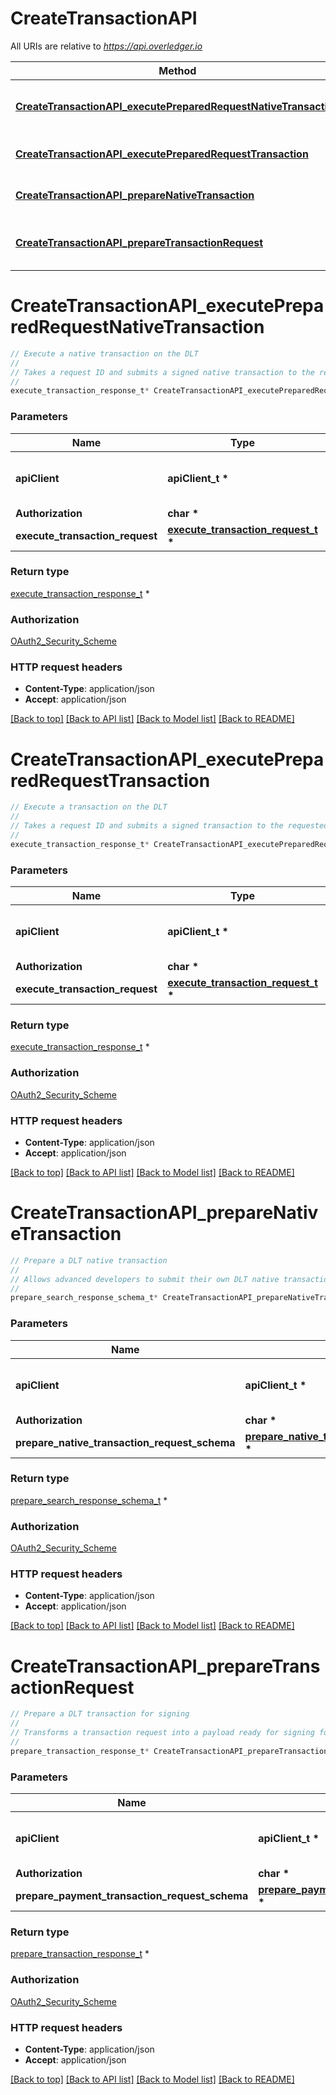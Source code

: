 # CreateTransactionAPI

All URIs are relative to *https://api.overledger.io*

Method | HTTP request | Description
------------- | ------------- | -------------
[**CreateTransactionAPI_executePreparedRequestNativeTransaction**](CreateTransactionAPI.md#CreateTransactionAPI_executePreparedRequestNativeTransaction) | **POST** /v2/execution/nativetransaction | Execute a native transaction on the DLT
[**CreateTransactionAPI_executePreparedRequestTransaction**](CreateTransactionAPI.md#CreateTransactionAPI_executePreparedRequestTransaction) | **POST** /v2/execution/transaction | Execute a transaction on the DLT
[**CreateTransactionAPI_prepareNativeTransaction**](CreateTransactionAPI.md#CreateTransactionAPI_prepareNativeTransaction) | **POST** /v2/preparation/nativetransaction | Prepare a DLT native transaction
[**CreateTransactionAPI_prepareTransactionRequest**](CreateTransactionAPI.md#CreateTransactionAPI_prepareTransactionRequest) | **POST** /v2/preparation/transaction | Prepare a DLT transaction for signing


# **CreateTransactionAPI_executePreparedRequestNativeTransaction**
```c
// Execute a native transaction on the DLT
//
// Takes a request ID and submits a signed native transaction to the requested DLT
//
execute_transaction_response_t* CreateTransactionAPI_executePreparedRequestNativeTransaction(apiClient_t *apiClient, char * Authorization, execute_transaction_request_t * execute_transaction_request);
```

### Parameters
Name | Type | Description  | Notes
------------- | ------------- | ------------- | -------------
**apiClient** | **apiClient_t \*** | context containing the client configuration |
**Authorization** | **char \*** |  | 
**execute_transaction_request** | **[execute_transaction_request_t](execute_transaction_request.md) \*** |  | 

### Return type

[execute_transaction_response_t](execute_transaction_response.md) *


### Authorization

[OAuth2_Security_Scheme](../README.md#OAuth2_Security_Scheme)

### HTTP request headers

 - **Content-Type**: application/json
 - **Accept**: application/json

[[Back to top]](#) [[Back to API list]](../README.md#documentation-for-api-endpoints) [[Back to Model list]](../README.md#documentation-for-models) [[Back to README]](../README.md)

# **CreateTransactionAPI_executePreparedRequestTransaction**
```c
// Execute a transaction on the DLT
//
// Takes a request ID and submits a signed transaction to the requested DLT.
//
execute_transaction_response_t* CreateTransactionAPI_executePreparedRequestTransaction(apiClient_t *apiClient, char * Authorization, execute_transaction_request_t * execute_transaction_request);
```

### Parameters
Name | Type | Description  | Notes
------------- | ------------- | ------------- | -------------
**apiClient** | **apiClient_t \*** | context containing the client configuration |
**Authorization** | **char \*** |  | 
**execute_transaction_request** | **[execute_transaction_request_t](execute_transaction_request.md) \*** |  | 

### Return type

[execute_transaction_response_t](execute_transaction_response.md) *


### Authorization

[OAuth2_Security_Scheme](../README.md#OAuth2_Security_Scheme)

### HTTP request headers

 - **Content-Type**: application/json
 - **Accept**: application/json

[[Back to top]](#) [[Back to API list]](../README.md#documentation-for-api-endpoints) [[Back to Model list]](../README.md#documentation-for-models) [[Back to README]](../README.md)

# **CreateTransactionAPI_prepareNativeTransaction**
```c
// Prepare a DLT native transaction
//
// Allows advanced developers to submit their own DLT native transactions via Overledger. Returns a request ID for executing a DLT native transaction on the requested DLT
//
prepare_search_response_schema_t* CreateTransactionAPI_prepareNativeTransaction(apiClient_t *apiClient, char * Authorization, prepare_native_transaction_request_schema_t * prepare_native_transaction_request_schema);
```

### Parameters
Name | Type | Description  | Notes
------------- | ------------- | ------------- | -------------
**apiClient** | **apiClient_t \*** | context containing the client configuration |
**Authorization** | **char \*** |  | 
**prepare_native_transaction_request_schema** | **[prepare_native_transaction_request_schema_t](prepare_native_transaction_request_schema.md) \*** |  | 

### Return type

[prepare_search_response_schema_t](prepare_search_response_schema.md) *


### Authorization

[OAuth2_Security_Scheme](../README.md#OAuth2_Security_Scheme)

### HTTP request headers

 - **Content-Type**: application/json
 - **Accept**: application/json

[[Back to top]](#) [[Back to API list]](../README.md#documentation-for-api-endpoints) [[Back to Model list]](../README.md#documentation-for-models) [[Back to README]](../README.md)

# **CreateTransactionAPI_prepareTransactionRequest**
```c
// Prepare a DLT transaction for signing
//
// Transforms a transaction request into a payload ready for signing for the requested DLT and returns a request ID for executing. Supported transaction types in this release are “Payment” (to send payments) and “Smart Contract Invoke” (to invoke arbitrary smart contract functions)
//
prepare_transaction_response_t* CreateTransactionAPI_prepareTransactionRequest(apiClient_t *apiClient, char * Authorization, prepare_payment_transaction_request_schema_t * prepare_payment_transaction_request_schema);
```

### Parameters
Name | Type | Description  | Notes
------------- | ------------- | ------------- | -------------
**apiClient** | **apiClient_t \*** | context containing the client configuration |
**Authorization** | **char \*** |  | 
**prepare_payment_transaction_request_schema** | **[prepare_payment_transaction_request_schema_t](prepare_payment_transaction_request_schema.md) \*** |  | 

### Return type

[prepare_transaction_response_t](prepare_transaction_response.md) *


### Authorization

[OAuth2_Security_Scheme](../README.md#OAuth2_Security_Scheme)

### HTTP request headers

 - **Content-Type**: application/json
 - **Accept**: application/json

[[Back to top]](#) [[Back to API list]](../README.md#documentation-for-api-endpoints) [[Back to Model list]](../README.md#documentation-for-models) [[Back to README]](../README.md)

